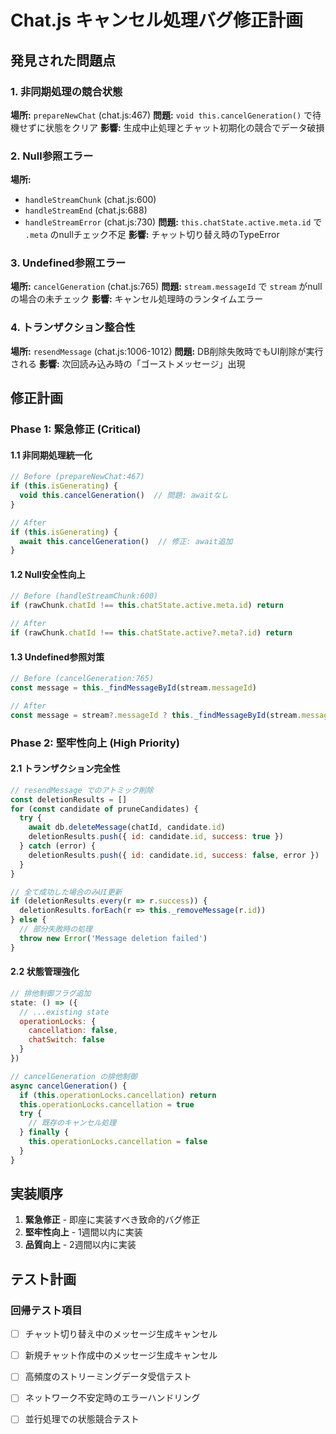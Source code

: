 # Chat.js キャンセル処理バグ修正計画

## 発見された問題点

### 1. 非同期処理の競合状態
**場所:** `prepareNewChat` (chat.js:467)
**問題:** `void this.cancelGeneration()` で待機せずに状態をクリア
**影響:** 生成中止処理とチャット初期化の競合でデータ破損

### 2. Null参照エラー
**場所:**
- `handleStreamChunk` (chat.js:600)
- `handleStreamEnd` (chat.js:688)
- `handleStreamError` (chat.js:730)
**問題:** `this.chatState.active.meta.id` で `.meta` のnullチェック不足
**影響:** チャット切り替え時のTypeError

### 3. Undefined参照エラー
**場所:** `cancelGeneration` (chat.js:765)
**問題:** `stream.messageId` で `stream` がnullの場合の未チェック
**影響:** キャンセル処理時のランタイムエラー

### 4. トランザクション整合性
**場所:** `resendMessage` (chat.js:1006-1012)
**問題:** DB削除失敗時でもUI削除が実行される
**影響:** 次回読み込み時の「ゴーストメッセージ」出現

## 修正計画

### Phase 1: 緊急修正 (Critical)

#### 1.1 非同期処理統一化
```javascript
// Before (prepareNewChat:467)
if (this.isGenerating) {
  void this.cancelGeneration()  // 問題: awaitなし
}

// After
if (this.isGenerating) {
  await this.cancelGeneration()  // 修正: await追加
}
```

#### 1.2 Null安全性向上
```javascript
// Before (handleStreamChunk:600)
if (rawChunk.chatId !== this.chatState.active.meta.id) return

// After
if (rawChunk.chatId !== this.chatState.active?.meta?.id) return
```

#### 1.3 Undefined参照対策
```javascript
// Before (cancelGeneration:765)
const message = this._findMessageById(stream.messageId)

// After
const message = stream?.messageId ? this._findMessageById(stream.messageId) : null
```

### Phase 2: 堅牢性向上 (High Priority)

#### 2.1 トランザクション完全性
```javascript
// resendMessage でのアトミック削除
const deletionResults = []
for (const candidate of pruneCandidates) {
  try {
    await db.deleteMessage(chatId, candidate.id)
    deletionResults.push({ id: candidate.id, success: true })
  } catch (error) {
    deletionResults.push({ id: candidate.id, success: false, error })
  }
}

// 全て成功した場合のみUI更新
if (deletionResults.every(r => r.success)) {
  deletionResults.forEach(r => this._removeMessage(r.id))
} else {
  // 部分失敗時の処理
  throw new Error('Message deletion failed')
}
```

#### 2.2 状態管理強化
```javascript
// 排他制御フラグ追加
state: () => ({
  // ...existing state
  operationLocks: {
    cancellation: false,
    chatSwitch: false
  }
})

// cancelGeneration の排他制御
async cancelGeneration() {
  if (this.operationLocks.cancellation) return
  this.operationLocks.cancellation = true
  try {
    // 既存のキャンセル処理
  } finally {
    this.operationLocks.cancellation = false
  }
}
```


## 実装順序

1. **緊急修正** - 即座に実装すべき致命的バグ修正
2. **堅牢性向上** - 1週間以内に実装
3. **品質向上** - 2週間以内に実装

## テスト計画

### 回帰テスト項目
- [ ] チャット切り替え中のメッセージ生成キャンセル
- [ ] 新規チャット作成中のメッセージ生成キャンセル
- [ ] 高頻度のストリーミングデータ受信テスト
- [ ] ネットワーク不安定時のエラーハンドリング
- [ ] 並行処理での状態競合テスト


